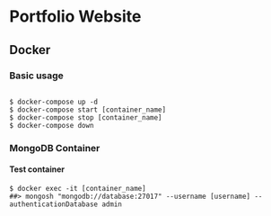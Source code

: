 # Portfolio Website

## Docker
### Basic usage
````shell

$ docker-compose up -d 
$ docker-compose start [container_name]
$ docker-compose stop [container_name]
$ docker-compose down
````
### MongoDB Container
#### Test container
````shell
$ docker exec -it [container_name]
##> mongosh "mongodb://database:27017" --username [username] --authenticationDatabase admin
````